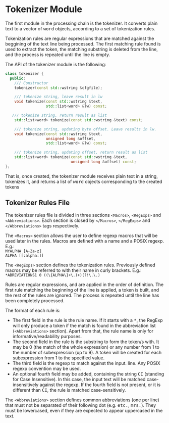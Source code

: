 # Tokenizer Module

The first module in the processing chain is the tokenizer. It converts plain text to a vector of <tt>word</tt> objects, according to a set of tokenization rules.

Tokenization rules are regular expressions that are matched against the beggining of the text line being processed. The first matching rule found is used to extract the token, the matching substring is deleted from the line, and the process is repeated until the line is empty.

The API of the tokenizer module is the following:

```C++
class tokenizer {
  public:
    /// Constructor
    tokenizer(const std::wstring &cfgfile);

    /// tokenize string, leave result in lw
    void tokenize(const std::wstring &text, 
                  std::list<word> &lw) const;

   /// tokenize string, return result as list
    std::list<word> tokenize(const std::wstring &text) const;

    /// tokenize string, updating byte offset. Leave results in lw.
    void tokenize(const std::wstring &text, 
                  unsigned long &offset, 
                  std::list<word> &lw) const;

    /// tokenize string, updating offset, return result as list
    std::list<word> tokenize(const std::wstring &text, 
                             unsigned long &offset) const;
};
```

That is, once created, the tokenizer module receives plain text in a string, tokenizes it, and returns a list of <tt>word</tt> objects corresponding to the created tokens

## Tokenizer Rules File

The tokenizer rules file is divided in three sections `<Macros>`, `<RegExps>` and `<Abbreviations>`. Each section is closed by `</Macros>`, `</RegExps>` and `</Abbreviations>` tags respectively.

The `<Macros>` section allows the user to define regexp macros that will be used later in the rules. Macros are defined with a name and a POSIX regexp. E.g.:  
`MYALPHA [A-Za-z]`  
`ALPHA [[:alpha:]]`

The `<RegExps>` section defines the tokenization rules. Previously defined macros may be referred to with their name in curly brackets. E.g.:  
`*ABREVIATIONS1 0 ((\{ALPHA\}+\.)+)(?!\.\.)`

Rules are regular expressions, and are applied in the order of definition. The first rule matching the beginning of the line is applied, a token is built, and the rest of the rules are ignored. The process is repeated until the line has been completely processed.

The format of each rule is:

*   The first field in the rule is the rule name. If it starts with a <tt>*</tt>, the RegExp will only produce a token if the match is found in the abbreviation list (`<Abbreviations>` section). Apart from that, the rule name is only for informative/readability purposes.
*   The second field in the rule is the substring to form the token/s with. It may be 0 (the match of the whole expression) or any number from 1 to the number of subexpression (up to 9). A token will be created for each subexpression from 1 to the specified value.
*   The third field is the regexp to match against the input. line. Any POSIX regexp convention may be used.
*   An optional fourth field may be added, containing the string <tt>CI</tt> (standing for Case Insensitive). In this case, the input text will be matched case-insensitively against the regexp. If the fourth field is not present, or it is different than <tt>CI</tt>, the rule is matched case-sensitively.

The `<Abbreviations>` section defines common abbreviations (one per line) that must not be separated of their following dot (e.g. <tt>etc.</tt>, <tt>mrs.</tt>). They must be lowercased, even if they are expected to appear uppercased in the text.
